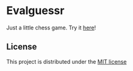 # Evalguessr

Just a little chess game. Try it [here](https://www.evalguessr.com/)!

## License

This project is distributed under the [MIT license](LICENSE)

